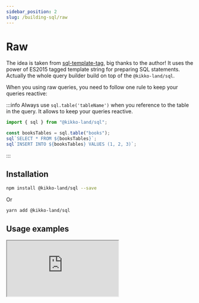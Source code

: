 ```yaml
---
sidebar_position: 2
slug: /building-sql/raw
---
```


# Raw

The idea is taken from [sql-template-tag](https://github.com/blakeembrey/sql-template-tag), big thanks to the author! It uses the power of ES2015 tagged template string for preparing SQL statements. Actually the whole query builder build on top of the `@kikko-land/sql`.

When you using raw queries, you need to follow one rule to keep your queries reactive:

:::info
Always use `sql.table('tableName')` when you reference to the table in the query. It allows to keep your queries reactive.

```typescript
import { sql } from "@kikko-land/sql";

const booksTables = sql.table("books");
sql`SELECT * FROM ${booksTables}`;
sql`INSERT INTO ${booksTables} VALUES (1, 2, 3)`;
```

:::

## Installation

```bash
npm install @kikko-land/sql --save
```

Or

```bash
yarn add @kikko-land/sql
```

## Usage examples

<iframe
  src="https://codesandbox.io/embed/spring-cloud-o3uke2?fontsize=14&hidenavigation=1&theme=dark&view=editor"
  style={{
    width: "100%",
    height: "500px",
    border: 0,
    "border-radius": "4px",
    overflow: "hidden",
  }}
  title="@kikko-land/sql example"
  allow="accelerometer; ambient-light-sensor; camera; encrypted-media; geolocation; gyroscope; hid; microphone; midi; payment; usb; vr; xr-spatial-tracking"
  sandbox="allow-forms allow-modals allow-popups allow-presentation allow-same-origin allow-scripts"
></iframe>
